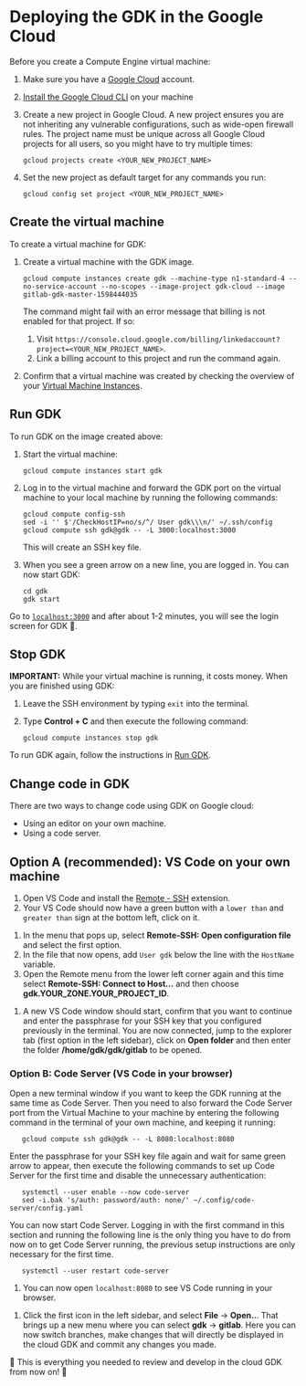 # Deploying the GDK in the Google Cloud

Before you create a Compute Engine virtual machine:

1. Make sure you have a [Google Cloud](console.cloud.google.com/) account.
1. [Install the Google Cloud CLI](https://cloud.google.com/sdk/docs/quickstart-macos) on your machine
1. Create a new project in Google Cloud. A new project ensures you are not inheriting
   any vulnerable configurations, such as wide-open firewall rules. The project name
   must be unique across all Google Cloud projects for all users, so you might have to
   try multiple times:

   ```shell
   gcloud projects create <YOUR_NEW_PROJECT_NAME>
   ```

1. Set the new project as default target for any commands you run:

   ```shell
   gcloud config set project <YOUR_NEW_PROJECT_NAME>
   ```

## Create the virtual machine

To create a virtual machine for GDK:

1. Create a virtual machine with the GDK image.

   ```shell
   gcloud compute instances create gdk --machine-type n1-standard-4 --no-service-account --no-scopes --image-project gdk-cloud --image gitlab-gdk-master-1598444035
   ```

   The command might fail with an error message that billing is not enabled for that
   project. If so:

   1. Visit `https://console.cloud.google.com/billing/linkedaccount?project=<YOUR_NEW_PROJECT_NAME>`.
   1. Link a billing account to this project and run the command again.

1. Confirm that a virtual machine was created by checking the overview of your
   [Virtual Machine Instances](https://console.cloud.google.com/compute/instances).

## Run GDK

To run GDK on the image created above:

1. Start the virtual machine:

   ```shell
   gcloud compute instances start gdk
   ```

1. Log in to the virtual machine and forward the GDK port on the virtual machine to your
   local machine by running the following commands:

   ```shell
   gcloud compute config-ssh
   sed -i '' $'/CheckHostIP=no/s/^/ User gdk\\\n/' ~/.ssh/config
   gcloud compute ssh gdk@gdk -- -L 3000:localhost:3000
   ```

   This will create an SSH key file.

1. When you see a green arrow on a new line, you are logged in. You can now start GDK:

   ```shell
   cd gdk
   gdk start
   ```

Go to [`localhost:3000`](http://localhost:3000) and after about 1-2 minutes, you will
see the login screen for GDK 🎉.

## Stop GDK

**IMPORTANT:** While your virtual machine is running, it costs money. When you are
finished using GDK:

1. Leave the SSH environment by typing `exit` into the terminal.
1. Type **Control + C** and then execute the following command:
   
   ```shell
   gcloud compute instances stop gdk
   ```

To run GDK again, follow the instructions in [Run GDK](#run-gdk).

## Change code in GDK

There are two ways to change code using GDK on Google cloud:

- Using an editor on your own machine.
- Using a code server.

## Option A (recommended): VS Code on your own machine

1. Open VS Code and install the [Remote - SSH](https://marketplace.visualstudio.com/items?itemName=ms-vscode-remote.remote-ssh) extension. 
1. Your VS Code should now have a green button with a `lower than` and `greater than` sign at the bottom left, click on it.
<!-- markdownlint-disable MD044 -->
<!-- vale off -->
1. In the menu that pops up, select **Remote-SSH: Open configuration file** and select the first option.
1. In the file that now opens, add `User gdk` below the line with the `HostName` variable.
1. Open the Remote menu from the lower left corner again and this time select **Remote-SSH: Connect to Host...** and then choose **gdk.YOUR_ZONE.YOUR_PROJECT_ID**.
<!-- vale on -->
1. A new VS Code window should start, confirm that you want to continue and enter the passphrase for your SSH key that you configured previously in the terminal. You are now connected, jump to the explorer tab (first option in the left sidebar), click on **Open folder** and then enter the folder **/home/gdk/gdk/gitlab** to be opened.
<!-- markdownlint-enable MD044 -->

### Option B: Code Server (VS Code in your browser)

Open a new terminal window if you want to keep the GDK running at the same time as Code Server. Then you need to also forward the Code Server port from the Virtual Machine to your machine by entering the following command in the terminal of your own machine, and keeping it running:

```shell
   gcloud compute ssh gdk@gdk -- -L 8080:localhost:8080
```

Enter the passphrase for your SSH key file again and wait for same green arrow to appear, then execute the following commands to set up Code Server for the first time and disable the unnecessary authentication:

```shell
   systemctl --user enable --now code-server
   sed -i.bak 's/auth: password/auth: none/' ~/.config/code-server/config.yaml
```

You can now start Code Server. Logging in with the first command in this section and running the following line is the only thing you have to do from now on to get Code Server running, the previous setup instructions are only necessary for the first time.

```shell
   systemctl --user restart code-server
```

1. You can now open `localhost:8080` to see VS Code running in your browser.
<!-- markdownlint-disable MD044 -->
1. Click the first icon in the left sidebar, and select **File** -> **Open..**. That brings up a new menu where you can select **gdk** -> **gitlab**. Here you can now switch branches, make changes that will directly be displayed in the cloud GDK and commit any changes you made.
<!-- markdownlint-enable MD044 -->

🎉 This is everything you needed to review and develop in the cloud GDK from now on! 🦊
